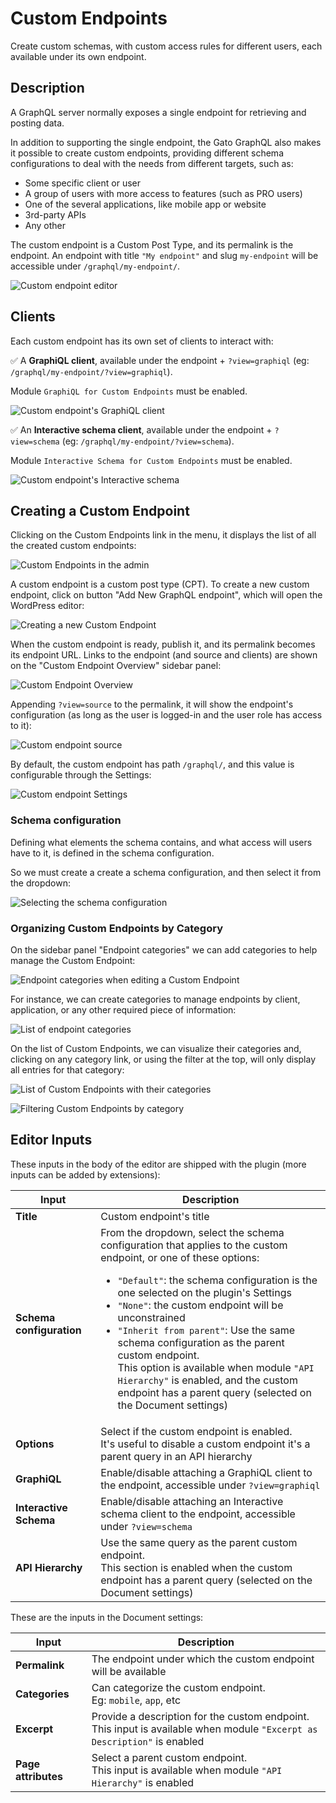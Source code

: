 # Custom Endpoints

Create custom schemas, with custom access rules for different users, each available under its own endpoint.

## Description

A GraphQL server normally exposes a single endpoint for retrieving and posting data.

In addition to supporting the single endpoint, the Gato GraphQL also makes it possible to create custom endpoints, providing different schema configurations to deal with the needs from different targets, such as:

- Some specific client or user
- A group of users with more access to features (such as PRO users)
- One of the several applications, like mobile app or website
- 3rd-party APIs
- Any other

The custom endpoint is a Custom Post Type, and its permalink is the endpoint. An endpoint with title `"My endpoint"` and slug `my-endpoint` will be accessible under `/graphql/my-endpoint/`.

![Custom endpoint editor](../../images/custom-endpoint.png "Custom endpoint editor")

## Clients

Each custom endpoint has its own set of clients to interact with:

✅ A **GraphiQL client**, available under the endpoint + `?view=graphiql` (eg: `/graphql/my-endpoint/?view=graphiql`).

Module `GraphiQL for Custom Endpoints` must be enabled.

![Custom endpoint's GraphiQL client](../../images/custom-endpoint-graphiql.png "Custom endpoint's GraphiQL client")

✅ An **Interactive schema client**, available under the endpoint + `?view=schema` (eg: `/graphql/my-endpoint/?view=schema`).

Module `Interactive Schema for Custom Endpoints` must be enabled.

![Custom endpoint's Interactive schema](../../images/custom-endpoint-interactive-schema.png "Custom endpoint's Interactive schema")

## Creating a Custom Endpoint

Clicking on the Custom Endpoints link in the menu, it displays the list of all the created custom endpoints:

![Custom Endpoints in the admin](../../images/custom-endpoints-page.png)

A custom endpoint is a custom post type (CPT). To create a new custom endpoint, click on button "Add New GraphQL endpoint", which will open the WordPress editor:

![Creating a new Custom Endpoint](../../images/new-custom-endpoint.png)

When the custom endpoint is ready, publish it, and its permalink becomes its endpoint URL. Links to the endpoint (and source and clients) are shown on the "Custom Endpoint Overview" sidebar panel:

![Custom Endpoint Overview](../../images/custom-endpoint-overview.png)

Appending `?view=source` to the permalink, it will show the endpoint's configuration (as long as the user is logged-in and the user role has access to it):

![Custom endpoint source](../../images/custom-endpoint-source.png)

By default, the custom endpoint has path `/graphql/`, and this value is configurable through the Settings:

![Custom endpoint Settings](../../images/settings-custom-endpoints.png)

### Schema configuration

Defining what elements the schema contains, and what access will users have to it, is defined in the schema configuration.

So we must create a create a schema configuration, and then select it from the dropdown:

![Selecting the schema configuration](../../images/select-schema-configuration.png)

### Organizing Custom Endpoints by Category

On the sidebar panel "Endpoint categories" we can add categories to help manage the Custom Endpoint:

![Endpoint categories when editing a Custom Endpoint](../../images/graphql-custom-endpoint-editor-with-categories.png)

For instance, we can create categories to manage endpoints by client, application, or any other required piece of information:

![List of endpoint categories](../../images/graphql-endpoint-categories.png)

On the list of Custom Endpoints, we can visualize their categories and, clicking on any category link, or using the filter at the top, will only display all entries for that category:

![List of Custom Endpoints with their categories](../../images/graphql-custom-endpoints-with-categories.png)

![Filtering Custom Endpoints by category](../../images/graphql-custom-endpoints-filtering-by-category.png)

## Editor Inputs

These inputs in the body of the editor are shipped with the plugin (more inputs can be added by extensions):

<table>
<thead>
<tr>
    <th>Input</th>
    <th>Description</th>
</tr>
</thead>
<tbody>
<tr>
  <td><strong>Title</strong></td>
  <td>Custom endpoint's title</td>
</tr>
<tr>
  <td><strong>Schema configuration</strong></td>
  <td>From the dropdown, select the schema configuration that applies to the custom endpoint, or one of these options: <ul><li><code>"Default"</code>: the schema configuration is the one selected on the plugin's Settings</li><li><code>"None"</code>: the custom endpoint will be unconstrained</li><li><code>"Inherit from parent"</code>: Use the same schema configuration as the parent custom endpoint.<br/>This option is available when module <code>"API Hierarchy"</code> is enabled, and the custom endpoint has a parent query (selected on the Document settings)</li></ul></td>
</tr>
<tr>
  <td><strong>Options</strong></td>
  <td>Select if the custom endpoint is enabled.<br/>It's useful to disable a custom endpoint it's a parent query in an API hierarchy</td>
</tr>
<tr>
  <td><strong>GraphiQL</strong></td>
  <td>Enable/disable attaching a GraphiQL client to the endpoint, accessible under <code>?view=graphiql</code></td>
</tr>
<tr>
  <td><strong>Interactive Schema</strong></td>
  <td>Enable/disable attaching an Interactive schema client to the endpoint, accessible under <code>?view=schema</code></td>
</tr>
<tr>
  <td><strong>API Hierarchy</strong></td>
  <td>Use the same query as the parent custom endpoint.<br/>This section is enabled when the custom endpoint has a parent query (selected on the Document settings)</td>
</tr>
</tbody>
</table>

These are the inputs in the Document settings:

| Input | Description |
| --- | --- |
| **Permalink** | The endpoint under which the custom endpoint will be available |
| **Categories** | Can categorize the custom endpoint.<br/>Eg: `mobile`, `app`, etc |
| **Excerpt** | Provide a description for the custom endpoint.<br/>This input is available when module `"Excerpt as Description"` is enabled |
| **Page attributes** | Select a parent custom endpoint.<br/>This input is available when module `"API Hierarchy"` is enabled |

<!-- ## Settings

| Option | Description | 
| --- | --- |
| **Endpoint base slug** | The base path for the custom endpoint URL. It defaults to `graphql` | -->

<!-- ## Resources

Video showing how to create a custom endpoint: <a href="https://vimeo.com/413503485" target="_blank">vimeo.com/413503485</a>. -->
